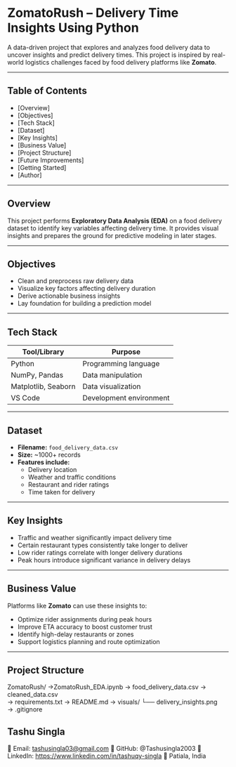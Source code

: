 #  ZomatoRush – Delivery Time Insights Using Python

A data-driven project that explores and analyzes food delivery data to uncover insights and predict delivery times. This project is inspired by real-world logistics challenges faced by food delivery platforms like **Zomato**.

---

##  Table of Contents

- [Overview]
- [Objectives]
- [Tech Stack]
- [Dataset]
- [Key Insights]
- [Business Value]
- [Project Structure]
- [Future Improvements]
- [Getting Started]
- [Author]

---

##  Overview

This project performs **Exploratory Data Analysis (EDA)** on a food delivery dataset to identify key variables affecting delivery time. It provides visual insights and prepares the ground for predictive modeling in later stages.

---

##  Objectives

- Clean and preprocess raw delivery data  
- Visualize key factors affecting delivery duration  
- Derive actionable business insights  
- Lay foundation for building a prediction model  

---

## Tech Stack

| Tool/Library     | Purpose                        |
|------------------|--------------------------------|
| Python           | Programming language           |
| NumPy, Pandas    | Data manipulation              |
| Matplotlib, Seaborn | Data visualization          |
| VS Code          | Development environment        |

---

##  Dataset

- **Filename:** `food_delivery_data.csv`  
- **Size:** ~1000+ records  
- **Features include:**  
  - Delivery location  
  - Weather and traffic conditions  
  - Restaurant and rider ratings  
  - Time taken for delivery  

---

##  Key Insights

- Traffic and weather significantly impact delivery time  
- Certain restaurant types consistently take longer to deliver  
- Low rider ratings correlate with longer delivery durations  
- Peak hours introduce significant variance in delivery delays  

---

##  Business Value

Platforms like **Zomato** can use these insights to:

- Optimize rider assignments during peak hours  
- Improve ETA accuracy to boost customer trust  
- Identify high-delay restaurants or zones  
- Support logistics planning and route optimization  

---

##  Project Structure
ZomatoRush/
->ZomatoRush_EDA.ipynb
-> food_delivery_data.csv
-> cleaned_data.csv           
-> requirements.txt
-> README.md
-> visuals/
  └── delivery_insights.png    
 -> .gitignore
 
## Tashu Singla
📧 Email: tashusingla03@gmail.com
🔗 GitHub: @Tashusingla2003
🔗 LinkedIn: https://www.linkedin.com/in/tashuqy-singla
📍 Patiala, India

